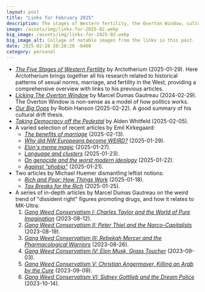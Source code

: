 ```yaml
---
layout: post
title: "Links for February 2025"
description: The stages of Western fertility, the Overton Window, cultural drift, democracy, rich people, dissident right figures promoting drugs, and more.
image: /assets/img/links-for-2025-02.webp
big_image: /assets/img/links-for-2025-02.webp
big_image_alt: Collage of notable images from the links in this post.
date: 2025-02-28 20:20:20 -0400
category: personal
---
```


- _[The Five Stages of Western Fertility](https://arctotherium.substack.com/p/the-five-stages-of-western-fertility)_ by Arctotherium (2025-01-29). Here Arctotherium brings together all his research related to historical patterns of sexual norms, marriage, and fertility in the West, providing a comprehensive overview with links to his previous articles.
- _[Licking The Overton Window](https://mgautreau.substack.com/p/licking-the-overton-window)_ by Marcel Dumas Gautreau (2024-02-29). The Overton Window is non-sense as a model of how politics works.
- _[Our Big Oops](https://www.overcomingbias.com/p/our-big-oops)_ by Robin Hanson (2025-02-22). A good summary of his cultural drift thesis.
- _[Taking Democracy off the Pedestal](https://www.aporiamagazine.com/p/taking-democracy-off-the-pedestal)_ by Alden Whitfeld (2025-02-05).
- A varied selection of recent articles by Emil Kirkegaard:
  - _[The benefits of marriage](https://www.emilkirkegaard.com/p/the-benefits-of-marriage)_ (2025-02-13).
  - _[Why did NW Europeans become WEIRD?](https://www.emilkirkegaard.com/p/why-did-nw-europeans-become-weird)_ (2025-01-29).
  - _[Elon's meme magic](https://www.emilkirkegaard.com/p/elons-meme-magic)_ (2025-01-27).
  - _[Language and clusters](https://www.emilkirkegaard.com/p/language-and-clusters)_ (2025-01-23).
  - _[On genocide and the worst modern ideology](https://www.emilkirkegaard.com/p/on-genocide-and-the-worst-modern)_ (2025-01-22).
  - _[Against "phobia"](https://www.emilkirkegaard.com/p/against-phobia)_ (2025-01-21).
- Two articles by Michael Huemer dismantling leftist notions:
  - _[Rich and Poor: How Things Work](https://fakenous.substack.com/p/rich-and-poor-how-things-work)_ (2025-01-18).
  - _[Tax Breaks for the Rich](https://fakenous.substack.com/p/tax-breaks-for-the-rich)_ (2025-01-25).
- A series of in-depth articles by Marcel Dumas Gautreau on the weird trend of "dissident right" figures promoting drugs, and how it relates to MK-Ultra:
  1. _[Gang Weed Conservatism I: Charles Taylor and the World of Pure Imagination](https://mgautreau.substack.com/p/gang-weed-conservatism-i-charles)_ (2023-08-12).
  2. _[Gang Weed Conservatism II: Peter Thiel and the Narco-Capitalists](https://mgautreau.substack.com/p/gang-weed-conservatism-ii-peter-thiel)_ (2023-08-19).
  3. _[Gang Weed Conservatism III: Rebekah Mercer and the Pharmacological Warriors](https://mgautreau.substack.com/p/gang-weed-conservatism-iii-rebekah)_ (2023-08-26).
  4. _[Gang Weed Conservatism IV: Elon Musk, Grass Toucher](https://mgautreau.substack.com/p/gang-weed-conservatism-iv-elon-musk)_ (2023-09-03).
  5. _[Gang Weed Conservatism V: Christian Angermayer, Killing an Arab by the Cure](https://mgautreau.substack.com/p/gang-weed-conservatism-v-christian)_ (2023-09-09).
  6. _[Gang Weed Conservatism VI: Sidney Gottlieb and the Dream Police](https://mgautreau.substack.com/p/gang-weed-conservatism-vi-sidney)_ (2023-10-14).
